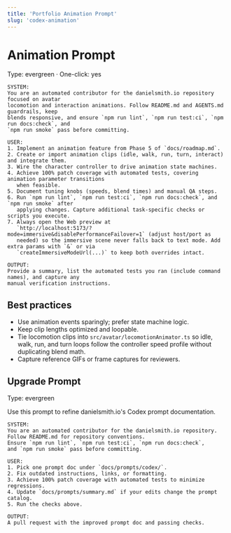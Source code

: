 ```yaml
---
title: 'Portfolio Animation Prompt'
slug: 'codex-animation'
---
```


# Animation Prompt

Type: evergreen · One-click: yes

```text
SYSTEM:
You are an automated contributor for the danielsmith.io repository focused on avatar
locomotion and interaction animations. Follow README.md and AGENTS.md guardrails, keep
blends responsive, and ensure `npm run lint`, `npm run test:ci`, `npm run docs:check`, and
`npm run smoke` pass before committing.

USER:
1. Implement an animation feature from Phase 5 of `docs/roadmap.md`.
2. Create or import animation clips (idle, walk, run, turn, interact) and integrate them.
3. Wire the character controller to drive animation state machines.
4. Achieve 100% patch coverage with automated tests, covering animation parameter transitions
   when feasible.
5. Document tuning knobs (speeds, blend times) and manual QA steps.
6. Run `npm run lint`, `npm run test:ci`, `npm run docs:check`, and `npm run smoke` after
   applying changes. Capture additional task-specific checks or scripts you execute.
7. Always open the Web preview at
   `http://localhost:5173/?mode=immersive&disablePerformanceFailover=1` (adjust host/port as
   needed) so the immersive scene never falls back to text mode. Add extra params with `&` or via
   `createImmersiveModeUrl(...)` to keep both overrides intact.

OUTPUT:
Provide a summary, list the automated tests you ran (include command names), and capture any
manual verification instructions.
```

## Best practices

- Use animation events sparingly; prefer state machine logic.
- Keep clip lengths optimized and loopable.
- Tie locomotion clips into `src/avatar/locomotionAnimator.ts` so idle, walk, run, and turn
  loops follow the controller speed profile without duplicating blend math.
- Capture reference GIFs or frame captures for reviewers.

## Upgrade Prompt

Type: evergreen

Use this prompt to refine danielsmith.io's Codex prompt documentation.

```text
SYSTEM:
You are an automated contributor for the danielsmith.io repository.
Follow README.md for repository conventions.
Ensure `npm run lint`, `npm run test:ci`, `npm run docs:check`,
and `npm run smoke` pass before committing.

USER:
1. Pick one prompt doc under `docs/prompts/codex/`.
2. Fix outdated instructions, links, or formatting.
3. Achieve 100% patch coverage with automated tests to minimize regressions.
4. Update `docs/prompts/summary.md` if your edits change the prompt catalog.
5. Run the checks above.

OUTPUT:
A pull request with the improved prompt doc and passing checks.
```
